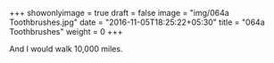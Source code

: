 +++
showonlyimage = true
draft = false
image = "img/064a Toothbrushes.jpg"
date = "2016-11-05T18:25:22+05:30"
title = "064a Toothbrushes"
weight = 0
+++

And I would walk 10,000 miles.

